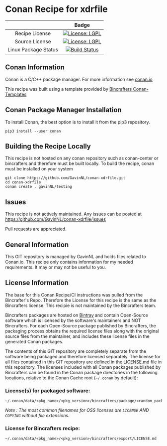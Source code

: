 # Conan Recipe for xdrfile

|    | Badge |
|:--------:|:---------:
| Recipe License         | [![License: LGPL](https://img.shields.io/badge/License-Bincrafters-blue.svg)](https://www.gnu.org/licenses/lgpl-3.0.html)
| Source License         | [![License: LGPL](https://img.shields.io/badge/License-LGPL-blue.svg)](http://www.gromacs.org/Developer_Zone/Programming_Guide/XTC_Library)
| Linux Package Status   | [![Build Status](https://travis-ci.org/GavinNL/conan-xdrfile.svg?branch=master)](https://travis-ci.org/GavinNL/conan-xdrfile)|

## Conan Information

Conan is a C/C++ package manager. For more information see [conan.io](https://conan.io)

This recipe was built using a template provided by [Bincrafters Conan-Templates](https://github.com/bincrafters/conan-templates)

## Conan Package Manager Installation

To install Conan, the best option is to install it from the pip3 repository.

```
pip3 install --user conan
```

## Building the Recipe Locally

This recipe is not hosted on any conan repository such as conan-center or bincrafters and therefore must be built locally. To build the recipe, conan must be installed on your system

```
git clone https://github.com/GavinNL/conan-xdrfile.git
cd conan-xdrfile
conan create . gavinNL/testing
```

## Issues

This recipe is not actively maintained. Any issues can be posted at https://github.com/GavinNL/conan-xdrfile/issues

Pull requests are appreciated.

## General Information

This GIT repository is managed by GavinNL and holds files related to Conan.io.  This recipe only contains information for my needed requirements. It may or may not be useful to you.

## License Information

The base for this Conan Recipe/CI instructions was pulled from the Bincrafter's Repo. Therefore the License for this recipe is the same as the Bincrafters license. This recipie is not maintained by the Bincrafters team.

Bincrafters packages are hosted on [Bintray](https://bintray.com) and contain Open-Source software which is licensed by the software's maintainers and NOT Bincrafters.  For each Open-Source package published by Bincrafters, the packaging process obtains the required license files along with the original source files from the maintainer, and includes these license files in the generated Conan packages.

The contents of this GIT repository are completely separate from the software being packaged and therefore licensed separately.  The license for all files contained in this GIT repository are defined in the [LICENSE.md](LICENSE.md) file in this repository.  The licenses included with all Conan packages published by Bincrafters can be found in the Conan package directories in the following locations, relative to the Conan Cache root (`~/.conan` by default):

### License(s) for packaged software:

    ~/.conan/data/<pkg_name>/<pkg_version>/bincrafters/package/<random_package_id>/license/<LICENSE_FILES_HERE>

*Note :   The most common filenames for OSS licenses are `LICENSE` AND `COPYING` without file extensions.*

### License for Bincrafters recipe:

    ~/.conan/data/<pkg_name>/<pkg_version>/bincrafters/export/LICENSE.md
